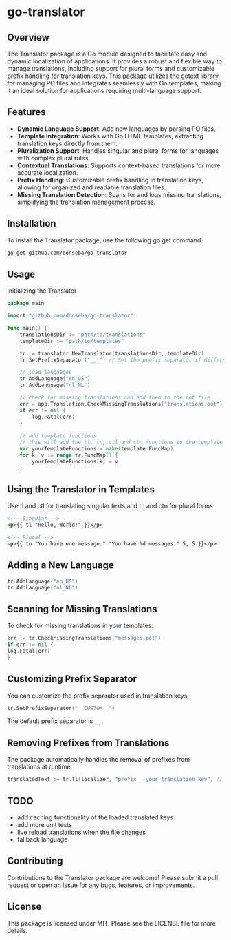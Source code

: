 # go-translator

Overview
--
The Translator package is a Go module designed to facilitate easy and dynamic localization of applications. It provides a robust and flexible way to manage translations, including support for plural forms and customizable prefix handling for translation keys. This package utilizes the gotext library for managing PO files and integrates seamlessly with Go templates, making it an ideal solution for applications requiring multi-language support.

Features
--
- **Dynamic Language Support**: Add new languages by parsing PO files.
- **Template Integration**: Works with Go HTML templates, extracting translation keys directly from them.
- **Pluralization Support**: Handles singular and plural forms for languages with complex plural rules.
- **Contextual Translations**: Supports context-based translations for more accurate localization.
- **Prefix Handling**: Customizable prefix handling in translation keys, allowing for organized and readable translation files.
- **Missing Translation Detection**: Scans for and logs missing translations, simplifying the translation management process.

Installation
--
To install the Translator package, use the following go get command:

```bash
go get github.com/donseba/go-translator
```

Usage
--
Initializing the Translator

```go
package main 

import "github.com/donseba/go-translator"

func main() {
    translationsDir := "path/to/translations"
    templateDir := "path/to/templates"

    tr := translator.NewTranslator(translationsDir, templateDir)
    tr.SetPrefixSeparator("__.") // Set the prefix separator if different from the default

    // load languages
    tr.AddLanguage("en_US")
    tr.AddLanguage("nl_NL")

    // check for missing translations and add them to the pot file
    err = app.Translation.CheckMissingTranslations("translations.pot")
    if err != nil {
        log.Fatal(err)
    }   
	
    // add template functions
    // this will add the tl, tn, ctl and ctn functions to the template
    var yourTemplateFunctions = make(template.FuncMap) 
    for k, v := range tr.FuncMap() {
        yourTemplateFunctions[k] = v
    }
```

Using the Translator in Templates
--
Use tl and ctl for translating singular texts and tn and ctn for plural forms.

```html
<!-- Singular -->
<p>{{ tl "Hello, World!" }}</p>

<!-- Plural -->
<p>{{ tn "You have one message." "You have %d messages." 5, 5 }}</p>
```
Adding a New Language
--
```go
tr.AddLanguage("en_US")
tr.AddLanguage("nl_NL")
```

Scanning for Missing Translations
--
To check for missing translations in your templates:

```go
err := tr.CheckMissingTranslations("messages.pot")
if err != nil {
log.Fatal(err)
}
```
Customizing Prefix Separator
--
You can customize the prefix separator used in translation keys:

```go
tr.SetPrefixSeparator("__CUSTOM__")
```
The default prefix separator is `__.`

Removing Prefixes from Translations
--
The package automatically handles the removal of prefixes from translations at runtime:

```go
translatedText := tr.Tl(localizer, "prefix__.your_translation_key") // output your_translation_key
```

TODO
--
- add caching functionality of the loaded translated keys.
- add more unit tests
- live reload translations when the file changes
- fallback language


Contributing
--
Contributions to the Translator package are welcome! Please submit a pull request or open an issue for any bugs, features, or improvements.

License
--
This package is licensed under MIT. Please see the LICENSE file for more details.

